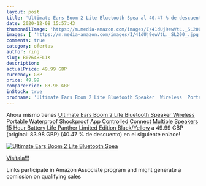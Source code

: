 ```yaml
---
layout: post
title: 'Ultimate Ears Boom 2 Lite Bluetooth Spea al 40.47 % de descuento'
date: 2020-12-08 15:57:43
thumbnailImage: 'https://m.media-amazon.com/images/I/41dUj9ewVtL._SL200_.jpg'
images: [ 'https://m.media-amazon.com/images/I/41dUj9ewVtL._SL200_.jpg' ]
comments: true
category: ofertas
author: ring
slug: B0764BFL1K
description:
actualPrice: 49.99 GBP
currency: GBP
price: 49.99
comparePrice: 83.98 GBP
inStock: true
prodname: 'Ultimate Ears Boom 2 Lite Bluetooth Speaker  Wireless  Portable  Waterproof  Shockproof  App Controlled  Connect Multiple Speakers  15 Hour Battery Life Panther Limited Edition  Black/Yellow'
---
```


Ahora mismo tienes [Ultimate Ears Boom 2 Lite Bluetooth Speaker  Wireless  Portable  Waterproof  Shockproof  App Controlled  Connect Multiple Speakers  15 Hour Battery Life Panther Limited Edition  Black/Yellow](https://www.amazon.co.uk/dp/B0764BFL1K/?tag=tolees0a-21) a 49.99 GBP (original: 83.98 GBP) (40.47 %  de descuento) en el siguiente enlace!

[![Ultimate Ears Boom 2 Lite Bluetooth Spea](https://m.media-amazon.com/images/I/41dUj9ewVtL._SL200_.jpg)](https://www.amazon.co.uk/dp/B0764BFL1K/?tag=tolees0a-21)

[Visítala!!!](https://www.amazon.co.uk/dp/B0764BFL1K/?tag=tolees0a-21)

Links participate in Amazon Associate program and might generate a comission on qualifying sales
